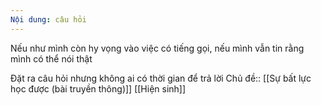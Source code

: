 ```yaml
---
Nội dung: câu hỏi
---
```


Nếu như mình còn hy vọng vào việc có tiếng gọi, nếu mình vẫn tin rằng mình có thể nói thật

Đặt ra câu hỏi nhưng không ai có thời gian để trả lời
Chủ đề:: [[Sự bất lực học được (bài truyền thông)]] [[Hiện sinh]] 
